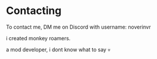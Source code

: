 # Contacting
To contact me, DM me on Discord with username: noverinvr

i created monkey roamers.

a mod developer, i dont know what to say 💀
